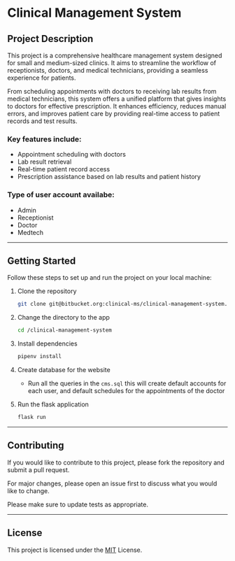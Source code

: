 # Clinical Management System
## Project Description

This project is a comprehensive healthcare management system designed for small and medium-sized clinics. It aims to streamline the workflow of receptionists, doctors, and medical technicians, providing a seamless experience for patients.

From scheduling appointments with doctors to receiving lab results from medical technicians, this system offers a unified platform that gives insights to doctors for effective prescription. It enhances efficiency, reduces manual errors, and improves patient care by providing real-time access to patient records and test results.

### Key features include:
- Appointment scheduling with doctors
- Lab result retrieval
- Real-time patient record access
- Prescription assistance based on lab results and patient history

### Type of user account availabe:
- Admin 
- Receptionist
- Doctor
- Medtech

---
## Getting Started
Follow these steps to set up and run the project on your local machine:

1) Clone the repository
    ```bash
    git clone git@bitbucket.org:clinical-ms/clinical-management-system.git
    ```

2) Change the directory to the app
    ```bash
    cd /clinical-management-system 
    ```

3) Install dependencies
    ```bash
    pipenv install 
    ```

4) Create database for the website

    * Run all the queries in the `cms.sql` this will create default accounts for each user, and default schedules for the appointments of the doctor 

5) Run the flask application
    ```bash
    flask run
    ```
---
## Contributing
If you would like to contribute to this project, please fork the repository and submit a pull request.

For major changes, please open an issue first to discuss what you would like to change.

Please make sure to update tests as appropriate.

---
## License
This project is licensed under the [MIT](https://choosealicense.com/licenses/mit/) License.
